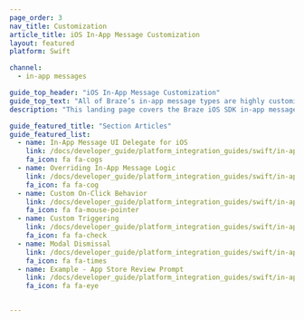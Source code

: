 ```yaml
---
page_order: 3
nav_title: Customization
article_title: iOS In-App Message Customization
layout: featured
platform: Swift

channel:
  - in-app messages

guide_top_header: "iOS In-App Message Customization"
guide_top_text: "All of Braze’s in-app message types are highly customizable across messages, images, click-actions, analytics, editable styling, custom display options, and custom delivery options. Multiple options can be configured on a per message basis from <a href='/docs/user_guide/message_building_by_channel/in-app_messages/create/'>within the dashboard</a>. Braze additionally provides multiple levels of advanced customization to satisfy a variety of use cases and needs."
description: "This landing page covers the Braze iOS SDK in-app message customization options."

guide_featured_title: "Section Articles"
guide_featured_list:
  - name: In-App Message UI Delegate for iOS
    link: /docs/developer_guide/platform_integration_guides/swift/in-app_messaging/customization/setting_delegates/
    fa_icon: fa fa-cogs
  - name: Overriding In-App Message Logic
    link: /docs/developer_guide/platform_integration_guides/swift/in-app_messaging/customization/handling_in_app_display/
    fa_icon: fa fa-cog
  - name: Custom On-Click Behavior
    link: /docs/developer_guide/platform_integration_guides/swift/in-app_messaging/customization/behavior_on_click/
    fa_icon: fa fa-mouse-pointer
  - name: Custom Triggering
    link: /docs/developer_guide/platform_integration_guides/swift/in-app_messaging/customization/custom_triggering/
    fa_icon: fa fa-check
  - name: Modal Dismissal
    link: /docs/developer_guide/platform_integration_guides/swift/in-app_messaging/customization/modal_dismissal/
    fa_icon: fa fa-times
  - name: Example - App Store Review Prompt
    link: /docs/developer_guide/platform_integration_guides/swift/in-app_messaging/customization/custom_app_store_review_prompt/
    fa_icon: fa fa-eye


---
```

<br><br>